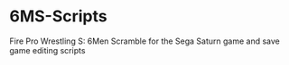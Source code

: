# 6MS-Scripts
Fire Pro Wrestling S: 6Men Scramble for the Sega Saturn game and save game editing scripts
